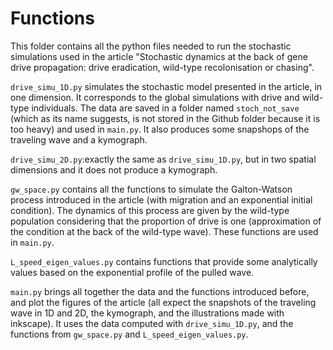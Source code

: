 # Functions

This folder contains all the python files needed to run the stochastic simulations used in the article "Stochastic dynamics at the back of gene drive propagation: drive eradication, wild-type recolonisation or chasing". 

`drive_simu_1D.py` simulates the stochastic model presented in the article, in one dimension. It corresponds to the global simulations with drive and wild-type individuals. The data are saved in a folder named `stoch_not_save` (which as its name suggests, is not stored in the Github folder because it is too heavy) and used in `main.py`. It also produces some snapshops of the traveling wave and a kymograph.

`drive_simu_2D.py`:exactly the same as `drive_simu_1D.py`, but in two spatial dimensions and it does not produce a kymograph.

`gw_space.py` contains all the functions to simulate the Galton-Watson process introduced in the article (with migration and an exponential initial condition). The dynamics of this process are given by the wild-type population considering that the proportion of drive is one (approximation of the condition at the back of the wild-type wave). These functions are used in `main.py`.

`L_speed_eigen_values.py` contains functions that provide some analytically values based on the exponential profile of the pulled wave.

`main.py` brings all together the data and the functions introduced before, and plot the figures of the article (all expect the snapshots of the traveling wave in 1D and 2D, the kymograph, and the illustrations made with inkscape). It uses the data computed with `drive_simu_1D.py`, and the functions from `gw_space.py` and `L_speed_eigen_values.py`.
